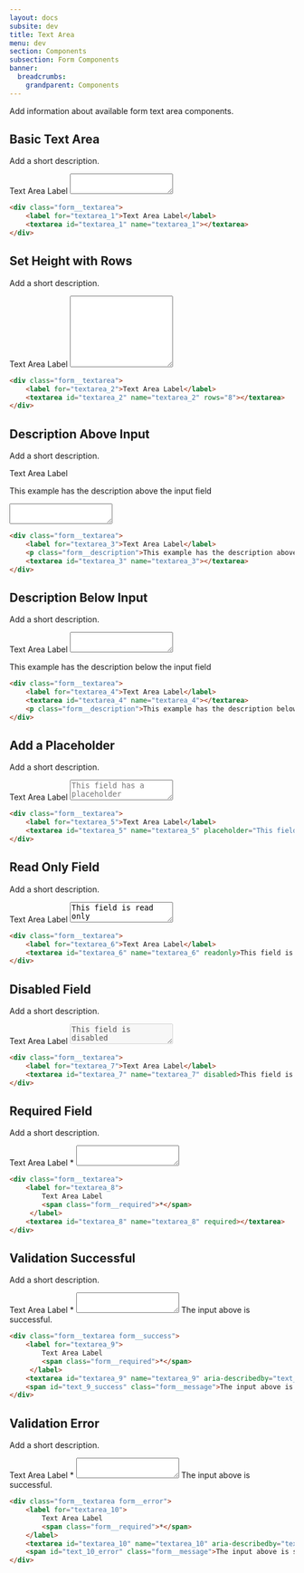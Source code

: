 ```yaml
---
layout: docs
subsite: dev
title: Text Area
menu: dev
section: Components
subsection: Form Components
banner:
  breadcrumbs:
    grandparent: Components
---
```


Add information about available form text area components.

## Basic Text Area

Add a short description.

<div class="c-form">
  <div class="form__textarea">
      <label for="textarea_1">Text Area Label</label>
      <textarea id="textarea_1" name="textarea_1"></textarea>
  </div>
</div>

```html
<div class="form__textarea">
    <label for="textarea_1">Text Area Label</label>
    <textarea id="textarea_1" name="textarea_1"></textarea>
</div>
```

## Set Height with Rows

Add a short description.

<div class="c-form">
  <div class="form__textarea">
      <label for="textarea_2">Text Area Label</label>
      <textarea id="textarea_2" name="textarea_2" rows="8"></textarea>
  </div>
</div>

```html
<div class="form__textarea">
    <label for="textarea_2">Text Area Label</label>
    <textarea id="textarea_2" name="textarea_2" rows="8"></textarea>
</div>
```

## Description Above Input

Add a short description.

<div class="c-form">
  <div class="form__textarea">
      <label for="textarea_3">Text Area Label</label>
      <p class="form__description">This example has the description above the input field</p>
      <textarea id="textarea_3" name="textarea_3"></textarea>
  </div>
</div>

```html
<div class="form__textarea">
    <label for="textarea_3">Text Area Label</label>
    <p class="form__description">This example has the description above the input field</p>
    <textarea id="textarea_3" name="textarea_3"></textarea>
</div>
```

## Description Below Input

Add a short description.

<div class="c-form">
  <div class="form__textarea">
      <label for="textarea_4">Text Area Label</label>
      <textarea id="textarea_4" name="textarea_4"></textarea>
      <p class="form__description">This example has the description below the input field</p>
  </div>
</div>

```html
<div class="form__textarea">
    <label for="textarea_4">Text Area Label</label>
    <textarea id="textarea_4" name="textarea_4"></textarea>
    <p class="form__description">This example has the description below the input field</p>
</div>
```

## Add a Placeholder

Add a short description.

<div class="c-form">
  <div class="form__textarea">
      <label for="textarea_5">Text Area Label</label>
      <textarea id="textarea_5" name="textarea_5" placeholder="This field has a placeholder"></textarea>
  </div>
</div>

```html
<div class="form__textarea">
    <label for="textarea_5">Text Area Label</label>
    <textarea id="textarea_5" name="textarea_5" placeholder="This field has a placeholder"></textarea>
</div>
```

## Read Only Field

Add a short description.

<div class="c-form">
  <div class="form__textarea">
      <label for="textarea_6">Text Area Label</label>
      <textarea id="textarea_6" name="textarea_6" readonly>This field is read only</textarea>
  </div>
</div>

```html
<div class="form__textarea">
    <label for="textarea_6">Text Area Label</label>
    <textarea id="textarea_6" name="textarea_6" readonly>This field is read only</textarea>
</div>
```

## Disabled Field

Add a short description.

<div class="c-form">
  <div class="form__textarea">
      <label for="textarea_7">Text Area Label</label>
      <textarea id="textarea_7" name="textarea_7" disabled>This field is disabled</textarea>
  </div>
</div>

```html
<div class="form__textarea">
    <label for="textarea_7">Text Area Label</label>
    <textarea id="textarea_7" name="textarea_7" disabled>This field is disabled</textarea>
</div>
```

## Required Field

Add a short description.

<div class="c-form">
  <div class="form__textarea">
      <label for="textarea_8">
          Text Area Label
          <span class="form__required">*</span>
       </label>
      <textarea id="textarea_8" name="textarea_8" required></textarea>
  </div>
</div>

```html
<div class="form__textarea">
    <label for="textarea_8">
        Text Area Label
        <span class="form__required">*</span>
     </label>
    <textarea id="textarea_8" name="textarea_8" required></textarea>
</div>
```

## Validation Successful

Add a short description.

<div class="c-form">
  <div class="form__textarea form__success">
      <label for="textarea_9">
          Text Area Label
          <span class="form__required">*</span>
      </label>
      <textarea id="textarea_9" name="textarea_9" aria-describedby="text_9_success" aria-invalid="false" required></textarea>
      <span id="text_9_success" class="form__message">The input above is successful.</span>
  </div>
</div>

```html
<div class="form__textarea form__success">
    <label for="textarea_9">
        Text Area Label
        <span class="form__required">*</span>
     </label>
    <textarea id="textarea_9" name="textarea_9" aria-describedby="text_9_success" aria-invalid="false" required></textarea>
    <span id="text_9_success" class="form__message">The input above is successful.</span>
</div>
```

## Validation Error

Add a short description.

<div class="c-form">
  <div class="form__textarea form__error">
      <label for="textarea_10">
          Text Area Label
          <span class="form__required">*</span>
      </label>
      <textarea id="textarea_10" name="textarea_10" aria-describedby="text_10_error" aria-invalid="false" required></textarea>
      <span id="text_10_error" class="form__message">The input above is successful.</span>
  </div>
</div>

```html
<div class="form__textarea form__error">
    <label for="textarea_10">
        Text Area Label
        <span class="form__required">*</span>
    </label>
    <textarea id="textarea_10" name="textarea_10" aria-describedby="text_10_error" aria-invalid="false" required></textarea>
    <span id="text_10_error" class="form__message">The input above is successful.</span>
</div>
```